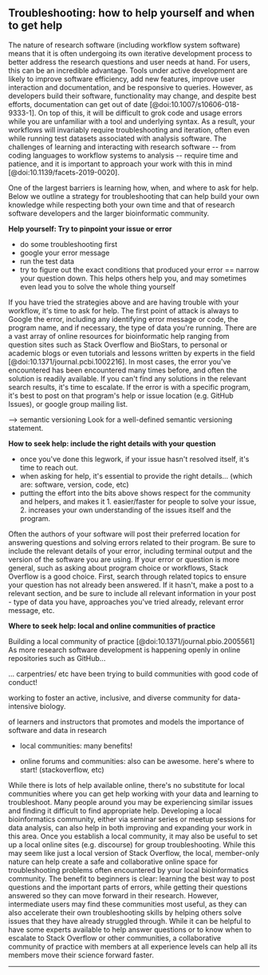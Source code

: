 ## Troubleshooting: how to help yourself and when to get help

The nature of research software (including workflow system software) means that it is often undergoing its own iterative development process to better address the research questions and user needs at hand.
For users, this can be an incredible advantage.
Tools under active development are likely to improve software efficiency, add new features, improve user interaction and documentation, and be responsive to queries.
However, as developers build their software, functionality may change, and despite best efforts, documentation can get out of date [@doi:10.1007/s10606-018-9333-1].
On top of this, it will be difficult to grok code and usage errors while you are unfamiliar with a tool and underlying syntax.
As a result, your workflows will invariably require troubleshooting and iteration, often even while running test datasets associated with analysis software.
The challenges of learning and interacting with research software -- from coding languages to workflow systems to analysis -- require time and patience, and it is important to approach your work with this in mind [@doi:10.1139/facets-2019-0020].

One of the largest barriers is learning how, when, and where to ask for help.
Below we outline a strategy for troubleshooting that can help build your own knowledge while respecting both your own time and that of research software developers and the larger bioinformatic community.

**Help yourself: Try to pinpoint your issue or error**
- do some troubleshooting first
- google your error message
- run the test data
- try to figure out the exact conditions that produced your error == narrow your question down. This helps others help you, and may sometimes even lead  you to solve the whole thing yourself

If you have tried the strategies above and are having trouble with your workflow, it's time to ask for help.
The first point of attack is always to Google the error, including any identifying error message or code, the program name, and if necessary, the type of data you're running.
There are a vast array of online resources for bioinformatic help ranging from question sites such as Stack Overflow and BioStars, to personal or academic blogs or even tutorials and lessons written by experts in the field [@doi:10.1371/journal.pcbi.1002216].
In most cases, the error you've encountered has been encountered many times before, and often the solution is readily available.
If you can't find any solutions in the relevant search results, it's time to escalate.
If the error is with a specific program, it's best to post on that program's help or issue location (e.g. GitHub Issues), or google group mailing list.


--> semantic versioning
Look for a well-defined semantic versioning statement.


**How to seek help: include the right details with your question**
- once you've done this legwork, if your issue hasn't resolved itself, it's time to reach out.
- when asking for help, it's essential to provide the right details... (which are: software, version, code, etc)
- putting the effort into the bits above shows respect for the community and helpers, and makes it 1. easier/faster for people to solve your issue, 2. increases your own understanding of the issues itself and the program.

Often the authors of your software will post their preferred location for answering questions and solving errors related to their program.
Be sure to include the relevant details of your error, including terminal output and the version of the software you are using.
 If your error or question is more general, such as asking about program choice or workflows, Stack Overflow is a good choice.
First, search through related topics to ensure your question has not already been answered.
If it hasn't, make a post to a relevant section, and be sure to include all relevant information in your post - type of data you have, approaches you've tried already, relevant error message, etc.


**Where to seek help: local and online communities of practice**

Building a local community of practice [@doi:10.1371/journal.pbio.2005561]
As more research software development is happening openly in online repositories such as GitHub...

...  carpentries/ etc have been trying to build communities with good code of conduct!

working to foster an active, inclusive, and diverse community for data-intensive biology.

of learners and instructors that promotes and models the importance of software and data in research

-  local communities: many benefits!

- online forums and communities: also can be awesome. here's where to start! (stackoverflow, etc)


While there is lots of help available online, there's no substitute for local communities where you can get help working with your data and learning to troubleshoot.
Many people around you may be experiencing similar issues and finding it difficult to find appropriate help.
Developing a local bioinformatics community, either via seminar series or meetup sessions for data analysis, can also help in both improving and expanding your work in this area.
Once you establish a local community, it may also be useful to set up a local online sites (e.g. discourse) for group troubleshooting.
While this may seem like just a local version of Stack Overflow, the local, member-only nature can help create a safe and collaborative online space for troubleshooting problems often encountered by your local bioinformatics community.
The benefit to beginners is clear: learning the best way to post questions and the important parts of errors, while getting their questions answered so they can move forward in their research.
However, intermediate users may find these communities most useful, as they can also accelerate their own troubleshooting skills by helping others solve issues that they have already struggled through.
While it can be helpful to have some experts available to help answer questions or to know when to escalate to Stack Overflow or other communities, a collaborative community of practice with members at all experience levels can help all its members move their science forward faster.


****
